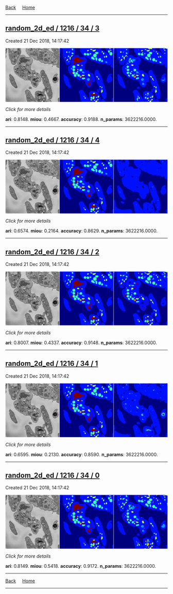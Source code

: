 
[Back](..)&nbsp;&nbsp;&nbsp;&nbsp;&nbsp;[Home](https://leapmanlab.github.io/snapshots)

---

<div class="summary"><a href="3"><h2>random_2d_ed / 1216 / 34 / 3</h2></a><p>Created 21 Dec 2018, 14:17:42
</p><a href="3"><img src="3/media/summary.png" align="center"></a><p>
<i>Click for more details</i>
</p></div>

**ari**: 0.8148. **miou**: 0.4667. **accuracy**: 0.9188. **n_params**: 3622216.0000. 

---

<div class="summary"><a href="4"><h2>random_2d_ed / 1216 / 34 / 4</h2></a><p>Created 21 Dec 2018, 14:17:42
</p><a href="4"><img src="4/media/summary.png" align="center"></a><p>
<i>Click for more details</i>
</p></div>

**ari**: 0.6574. **miou**: 0.2164. **accuracy**: 0.8629. **n_params**: 3622216.0000. 

---

<div class="summary"><a href="2"><h2>random_2d_ed / 1216 / 34 / 2</h2></a><p>Created 21 Dec 2018, 14:17:42
</p><a href="2"><img src="2/media/summary.png" align="center"></a><p>
<i>Click for more details</i>
</p></div>

**ari**: 0.8007. **miou**: 0.4337. **accuracy**: 0.9148. **n_params**: 3622216.0000. 

---

<div class="summary"><a href="1"><h2>random_2d_ed / 1216 / 34 / 1</h2></a><p>Created 21 Dec 2018, 14:17:42
</p><a href="1"><img src="1/media/summary.png" align="center"></a><p>
<i>Click for more details</i>
</p></div>

**ari**: 0.6595. **miou**: 0.2130. **accuracy**: 0.8590. **n_params**: 3622216.0000. 

---

<div class="summary"><a href="0"><h2>random_2d_ed / 1216 / 34 / 0</h2></a><p>Created 21 Dec 2018, 14:17:42
</p><a href="0"><img src="0/media/summary.png" align="center"></a><p>
<i>Click for more details</i>
</p></div>

**ari**: 0.8149. **miou**: 0.5418. **accuracy**: 0.9172. **n_params**: 3622216.0000. 

---

[Back](..)&nbsp;&nbsp;&nbsp;&nbsp;&nbsp;[Home](https://leapmanlab.github.io/snapshots)

---
